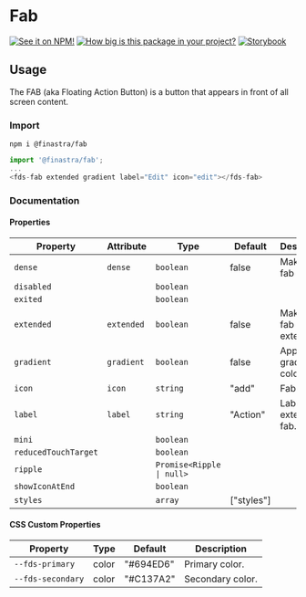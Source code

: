 # Fab

[![See it on NPM!](https://img.shields.io/npm/v/@finastra/fab?style=for-the-badge)](https://www.npmjs.com/package/@finastra/fab)
[![How big is this package in your project?](https://img.shields.io/bundlephobia/minzip/@finastra/fab?style=for-the-badge)](https://bundlephobia.com/result?p=@finastra/fab')
[![Storybook](https://shields.io/badge/-Play%20with%20this%20web%20component-2a0481?logo=storybook&style=for-the-badge)](https://finastra.github.io/finastra-design-system/?path=/story/actions-fab--default)

## Usage

The FAB (aka Floating Action Button) is a button that appears in front of all screen content.

### Import

```
npm i @finastra/fab
```

```ts
import '@finastra/fab';
...
<fds-fab extended gradient label="Edit" icon="edit"></fds-fab>
```


### Documentation
<!-- DOC -->
#### Properties

| Property             | Attribute  | Type                      | Default    | Description                |
|----------------------|------------|---------------------------|------------|----------------------------|
| `dense`              | `dense`    | `boolean`                 | false      | Make the fab smaller.      |
| `disabled`           |            | `boolean`                 |            |                            |
| `exited`             |            | `boolean`                 |            |                            |
| `extended`           | `extended` | `boolean`                 | false      | Make the fab extended.     |
| `gradient`           | `gradient` | `boolean`                 | false      | Apply gradient color.      |
| `icon`               | `icon`     | `string`                  | "add"      | Fab icon.                  |
| `label`              | `label`    | `string`                  | "Action"   | Label in the extended fab. |
| `mini`               |            | `boolean`                 |            |                            |
| `reducedTouchTarget` |            | `boolean`                 |            |                            |
| `ripple`             |            | `Promise<Ripple \| null>` |            |                            |
| `showIconAtEnd`      |            | `boolean`                 |            |                            |
| `styles`             |            | `array`                   | ["styles"] |                            |

#### CSS Custom Properties

| Property          | Type  | Default   | Description      |
|-------------------|-------|-----------|------------------|
| `--fds-primary`   | color | "#694ED6" | Primary color.   |
| `--fds-secondary` | color | "#C137A2" | Secondary color. |
<!-- /DOC -->